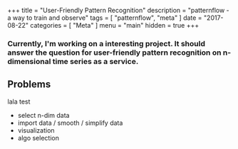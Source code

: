 +++
title = "User-Friendly Pattern Recognition"
description = "patternflow - a way to train and observe"
tags = [
    "patternflow",
    "meta"
]
date = "2017-08-22"
categories = [
    "Meta"
]
menu = "main"
hidden = true
+++

### Currently, I'm working on a interesting project. It should answer the question for user-friendly pattern recognition on n-dimensional time series as a service.

## Problems

lala test

- select n-dim data
- import data / smooth / simplify data
- visualization
- algo selection
